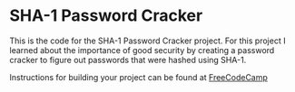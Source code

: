 # SHA-1 Password Cracker

This is the code for the SHA-1 Password Cracker project. For this project I learned about the importance of good security by creating a password cracker to figure out passwords that were hashed using SHA-1. 

Instructions for building your project can be found at [FreeCodeCamp](https://www.freecodecamp.org/learn/information-security/information-security-projects/sha-1-password-cracker)
